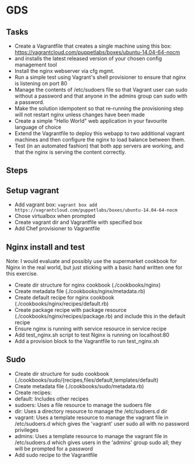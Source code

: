 # GDS
## Tasks
* Create a Vagrantfile that creates a single machine using this box: https://vagrantcloud.com/puppetlabs/boxes/ubuntu-14.04-64-nocm
* and installs the latest released version of your chosen config management tool
* Install the nginx webserver via cfg mgmt.
* Run a simple test using Vagrant's shell provisioner to ensure that nginx is listening on port 80
* Manage the contents of /etc/sudoers file so that Vagrant user can sudo without a password and that anyone in the admins group can sudo with a password.
* Make the solution idempotent so that re-running the provisioning step will not restart nginx unless changes have been made
* Create a simple "Hello World" web application in your favourite language of choice
* Extend the Vagrantfile to deploy this webapp to two additional vagrant machines and then configure the nginx to load balance between them.
* Test (in an automated fashion) that both app servers are working, and that the nginx is serving the content correctly.

## Steps
## Setup vagrant
* Add vagrant box:
`vagrant box add https://vagrantcloud.com/puppetlabs/boxes/ubuntu-14.04-64-nocm`
* Chose virtualbox when prompted
* Create vagrant dir and Vagrantfile with specified box
* Add Chef provisioner to Vagrantfile

## Nginx install and test
Note: I would evaluate and possibly use the supermarket cookbook for Nginx in the real world, but just sticking with a basic hand written one for this exercise.

* Create dir structure for nginx cookbook (./cookbooks/nginx)
* Create metadata file (./cookbooks/nginx/metadata.rb)
* Create default recipe for nginx cookbook (./cookbooks/nginx/recipes/default.rb)
* Create package recipe with package resource (./cookbooks/nginx/recipes/package.rb) and include this in the default recipe
* Ensure nginx is running with service resource in service recipe
* Add test_nginx.sh script to test Nginx is running on localhost:80
* Add a provision block to the Vagrantfile to run test_nginx.sh

## Sudo
* Create dir structure for sudo cookbook (./cookbooks/sudo/{recipes,files/default,templates/default)
* Create metadata file (./cookbooks/sudo/metadata.rb)
* Create recipes:
 * default: Includes other recipes
 * sudoers: Uses a file resource to manage the sudoers file
 * dir: Uses a directory resource to manage the /etc/sudoers.d dir
 * vagrant: Uses a template resource to manage the vagrant file in /etc/sudoers.d which gives the 'vagrant' user sudo all with no password privileges
 * admins: Uses a template resource to manage the vagrant file in /etc/sudoers.d which gives users in the 'admins' group sudo all; they will be prompted for a password
* Add sudo recipe to the Vagrantfile
